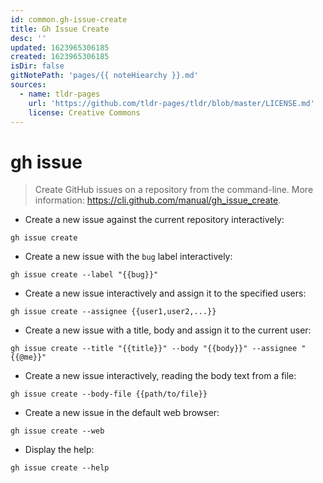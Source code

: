 ```yaml
---
id: common.gh-issue-create
title: Gh Issue Create
desc: ''
updated: 1623965306185
created: 1623965306185
isDir: false
gitNotePath: 'pages/{{ noteHiearchy }}.md'
sources:
  - name: tldr-pages
    url: 'https://github.com/tldr-pages/tldr/blob/master/LICENSE.md'
    license: Creative Commons
---
```

# gh issue

> Create GitHub issues on a repository from the command-line.
> More information: <https://cli.github.com/manual/gh_issue_create>.

- Create a new issue against the current repository interactively:

`gh issue create`

- Create a new issue with the `bug` label interactively:

`gh issue create --label "{{bug}}"`

- Create a new issue interactively and assign it to the specified users:

`gh issue create --assignee {{user1,user2,...}}`

- Create a new issue with a title, body and assign it to the current user:

`gh issue create --title "{{title}}" --body "{{body}}" --assignee "{{@me}}"`

- Create a new issue interactively, reading the body text from a file:

`gh issue create --body-file {{path/to/file}}`

- Create a new issue in the default web browser:

`gh issue create --web`

- Display the help:

`gh issue create --help`


